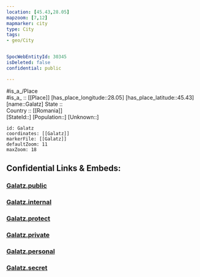 ```yaml
---
location: [45.43,28.05] 
mapzoom: [7,12] 
mapmarker: city 
type: City
tags:
- geo/City


SpocWebEntityId: 30345
isDeleted: false
confidential: public

---
```

#is_a_/Place  
#is_a_ :: [[Place]] 
[has_place_longitude::28.05] 
[has_place_latitude::45.43] 
[name::Galatz] 
State ::  
Country :: [[Romania]]  
[StateId::] 
[Population::] 
[Unknown::] 


```leaflet
id: Galatz
coordinates: [[Galatz]] 
markerFile: [[Galatz]] 
defaultZoom: 11 
maxZoom: 18
```


## Confidential Links & Embeds: 

### [Galatz.public](/_public/\Earth\Continent\Europe\Europe~East\Romania\Regions~Romania\Romania~Sud-Est\Galati\CityGalatz.public.md) 

### [Galatz.internal](/_internal/\Earth\Continent\Europe\Europe~East\Romania\Regions~Romania\Romania~Sud-Est\Galati\CityGalatz.internal.md) 

### [Galatz.protect](/_protect/\Earth\Continent\Europe\Europe~East\Romania\Regions~Romania\Romania~Sud-Est\Galati\CityGalatz.protect.md) 

### [Galatz.private](/_private/\Earth\Continent\Europe\Europe~East\Romania\Regions~Romania\Romania~Sud-Est\Galati\CityGalatz.private.md) 

### [Galatz.personal](/_personal/\Earth\Continent\Europe\Europe~East\Romania\Regions~Romania\Romania~Sud-Est\Galati\CityGalatz.personal.md) 

### [Galatz.secret](/_secret/\Earth\Continent\Europe\Europe~East\Romania\Regions~Romania\Romania~Sud-Est\Galati\CityGalatz.secret.md)

